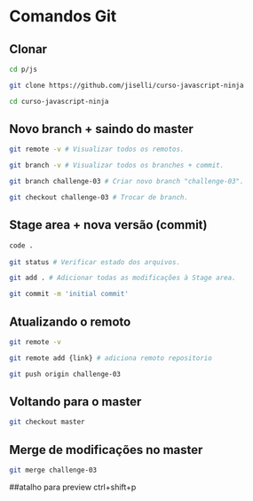 # Comandos Git

## Clonar

```bash
cd p/js

git clone https://github.com/jiselli/curso-javascript-ninja

cd curso-javascript-ninja

```
## Novo branch + saindo do master

```bash
git remote -v # Visualizar todos os remotos.

git branch -v # Visualizar todos os branches + commit.

git branch challenge-03 # Criar novo branch "challenge-03".

git checkout challenge-03 # Trocar de branch.
```

## Stage area + nova versão (commit)

```bash
code .
    
git status # Verificar estado dos arquivos.

git add . # Adicionar todas as modificações à Stage area.

git commit -m 'initial commit'
```

## Atualizando o remoto

```bash
git remote -v

git remote add {link} # adiciona remoto repositorio  

git push origin challenge-03
```

## Voltando para o master

```bash
git checkout master
```

## Merge de modificações no master

```bash
git merge challenge-03
```

##atalho para preview ctrl+shift+p